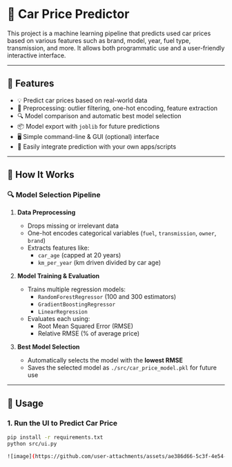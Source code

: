 # 🚗 Car Price Predictor

This project is a machine learning pipeline that predicts used car prices based on various features such as brand, model, year, fuel type, transmission, and more. It allows both programmatic use and a user-friendly interactive interface.

---

## 📌 Features

- 💡 Predict car prices based on real-world data
- 🧼 Preprocessing: outlier filtering, one-hot encoding, feature extraction
- 🔍 Model comparison and automatic best model selection
- 📦 Model export with `joblib` for future predictions
- 🖥️ Simple command-line & GUI (optional) interface
- 🧪 Easily integrate prediction with your own apps/scripts

---

## 🧠 How It Works

### 🔍 Model Selection Pipeline

1. **Data Preprocessing**
   - Drops missing or irrelevant data
   - One-hot encodes categorical variables (`fuel`, `transmission`, `owner`, `brand`)
   - Extracts features like:
     - `car_age` (capped at 20 years)
     - `km_per_year` (km driven divided by car age)

2. **Model Training & Evaluation**
   - Trains multiple regression models:
     - `RandomForestRegressor` (100 and 300 estimators)
     - `GradientBoostingRegressor`
     - `LinearRegression`
   - Evaluates each using:
     - Root Mean Squared Error (RMSE)
     - Relative RMSE (% of average price)

3. **Best Model Selection**
   - Automatically selects the model with the **lowest RMSE**
   - Saves the selected model as `./src/car_price_model.pkl` for future use

---

## 🧪 Usage

### 1. Run the UI to Predict Car Price

```bash
pip install -r requirements.txt
python src/ui.py

![image](https://github.com/user-attachments/assets/ae386d66-5c3f-4e54-afbb-ef0aa4b33153)

